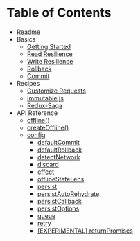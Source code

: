 # Table of Contents

* [Readme](../README.md)
* Basics
  * [Getting Started](basics/getting-started.md)
  * [Read Resilience](basics/read-resilience.md)
  * [Write Resilience](basics/write-resilience.md)
  * [Rollback](basics/rollback.md)
  * [Commit](basics/commit.md)
* Recipes
  * [Customize Requests](recipes/customize-requests.md)
  * [Immutable.js](recipes/immutable.md)
  * [Redux-Saga](recipes/redux-saga.md)
* API Reference
  * [offline()](api/offline.md)
  * [createOffline()](api/createOffline.md)
  * [config](api/config.md)
    * [defaultCommit](api/config.md#defaultcommit)
    * [defaultRollback](api/config.md#defaultrollback)
    * [detectNetwork](api/config.md#detectnetwork)
    * [discard](api/config.md#discard)
    * [effect](api/config.md#effect)
    * [offlineStateLens](api/config.md#offlinestatelens)
    * [persist](api/config.md#persist)
    * [persistAutoRehydrate](api/config.md#persistautorehydrate)
    * [persistCallback](api/config.md#persistcallback)
    * [persistOptions](api/config.md#persistoptions)
    * [queue](api/config.md#queue)
    * [retry](api/config.md#retry)
    * [[EXPERIMENTAL] returnPromises](api/config.md#returnpromises)
